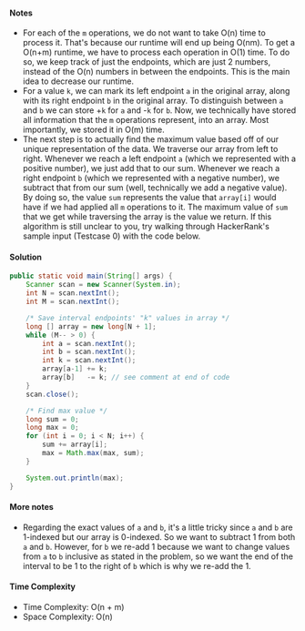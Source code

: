 #### Notes

- For each of the `m` operations, we do not want to take O(n) time to process it. That's because our runtime will end up being O(nm). To get a O(n+m) runtime, we have to process each operation in O(1) time. To do so, we keep track of just the endpoints, which are just 2 numbers, instead of the O(n) numbers in between the endpoints. This is the main idea to decrease our runtime.
- For a value `k`, we can mark its left endpoint `a` in the original array, along with its right endpoint `b` in the original array. To distinguish between `a` and `b` we can store +`k` for `a` and -`k` for `b`. Now, we technically have stored all information that the `m` operations represent, into an array. Most importantly, we stored it in O(m) time.
- The next step is to actually find the maximum value based off of our unique representation of the data. We traverse our array from left to right. Whenever we reach a left endpoint `a` (which we represented with a positive number), we just add that to our sum. Whenever we reach a right endpoint `b` (which we represented with a negative number), we subtract that from our sum (well, technically we add a negative value). By doing so, the value `sum` represents the value that `array[i]` would have if we had applied all `m` operations to it. The maximum value of `sum` that we get while traversing the array is the value we return. If this algorithm is still unclear to you, try walking through HackerRank's sample input (Testcase 0) with the code below.

#### Solution

```java
public static void main(String[] args) {
    Scanner scan = new Scanner(System.in);
    int N = scan.nextInt();
    int M = scan.nextInt();

    /* Save interval endpoints' "k" values in array */
    long [] array = new long[N + 1];
    while (M-- > 0) {
        int a = scan.nextInt();
        int b = scan.nextInt();
        int k = scan.nextInt();
        array[a-1] += k;
        array[b]   -= k; // see comment at end of code
    }
    scan.close();

    /* Find max value */
    long sum = 0;
    long max = 0;
    for (int i = 0; i < N; i++) {
        sum += array[i];
        max = Math.max(max, sum);
    }

    System.out.println(max);
}
```

#### More notes

- Regarding the exact values of `a` and `b`, it's a little tricky since `a` and `b` are 1-indexed but our array is 0-indexed. So we want to subtract 1 from both `a` and `b`. However, for `b` we re-add 1 because we want to change values from `a` to `b` inclusive as stated in the problem, so we want the end of the interval to be 1 to the right of `b` which is why we re-add the 1.


#### Time Complexity

- Time Complexity: O(n + m)
- Space Complexity: O(n)
